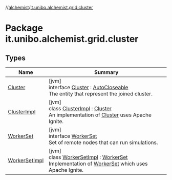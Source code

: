 //[alchemist](../../index.md)/[it.unibo.alchemist.grid.cluster](index.md)

# Package it.unibo.alchemist.grid.cluster

## Types

| Name | Summary |
|---|---|
| [Cluster](-cluster/index.md) | [jvm]<br>interface [Cluster](-cluster/index.md) : [AutoCloseable](https://docs.oracle.com/javase/8/docs/api/java/lang/AutoCloseable.html)<br>The entity that represent the joined cluster. |
| [ClusterImpl](-cluster-impl/index.md) | [jvm]<br>class [ClusterImpl](-cluster-impl/index.md) : [Cluster](-cluster/index.md)<br>An implementation of [Cluster](-cluster/index.md) uses Apache Ignite. |
| [WorkerSet](-worker-set/index.md) | [jvm]<br>interface [WorkerSet](-worker-set/index.md)<br>Set of remote nodes that can run simulations. |
| [WorkerSetImpl](-worker-set-impl/index.md) | [jvm]<br>class [WorkerSetImpl](-worker-set-impl/index.md) : [WorkerSet](-worker-set/index.md)<br>Implementation of [WorkerSet](-worker-set/index.md) which uses Apache Ignite. |
